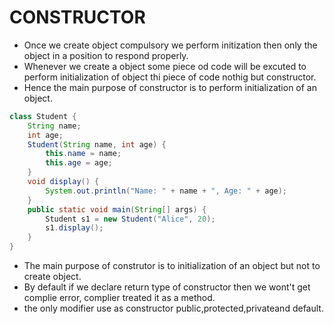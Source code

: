 # CONSTRUCTOR 
- Once we create object compulsory we perform initization then only the object in a position to respond properly.
- Whenever we create a object some piece od code will be excuted to perform initialization of object thi piece of code nothig but constructor.
- Hence the main purpose of constructor is to perform initialization of an object.
```java
class Student {
    String name;
    int age;
    Student(String name, int age) {
        this.name = name;
        this.age = age;
    }
    void display() {
        System.out.println("Name: " + name + ", Age: " + age);
    }
    public static void main(String[] args) {
        Student s1 = new Student("Alice", 20);
        s1.display();
    }
}
```
- The main purpose of construtor is to initialization of an object but not to create object.
- By default if we declare return type of constructor then we wont't get complie error, complier treated it as a method.
- the only modifier use as constructor public,protected,privateand default.
 
